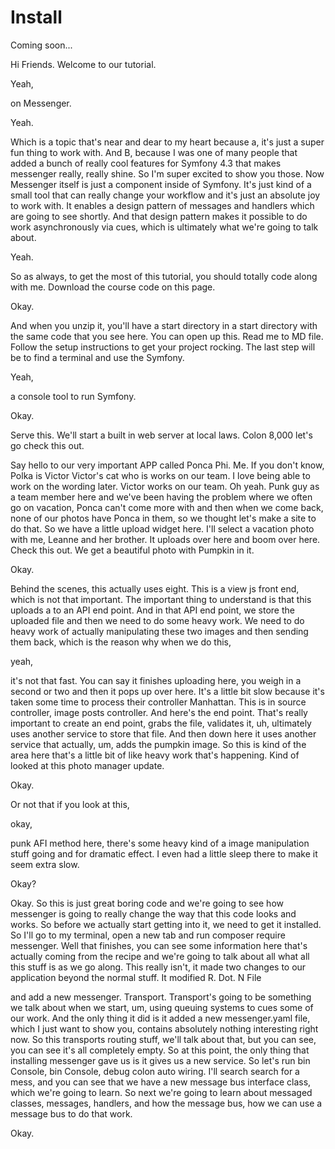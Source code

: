 # Install

Coming soon...

Hi Friends. Welcome to our tutorial.

Yeah,

on Messenger.

Yeah.

Which is a topic that's near and dear to my heart because a, it's just a super fun
thing to work with. And B, because I was one of many people that added a bunch of
really cool features for Symfony 4.3 that makes messenger really, really shine. So
I'm super excited to show you those. Now Messenger itself is just a component inside
of Symfony. It's just kind of a small tool that can really change your workflow and
it's just an absolute joy to work with. It enables a design pattern of messages and
handlers which are going to see shortly. And that design pattern makes it possible to
do work asynchronously via cues, which is ultimately what we're going to talk about.

Yeah.

So as always, to get the most of this tutorial, you should totally code along with
me. Download the course code on this page.

Okay.

And when you unzip it, you'll have a start directory in a start directory with the
same code that you see here. You can open up this. Read me to MD file. Follow the
setup instructions to get your project rocking. The last step will be to find a
terminal and use the Symfony.

Yeah,

a console tool to run Symfony.

Okay.

Serve this. We'll start a built in web server at local laws. Colon 8,000 let's go
check this out.

Say hello to our very important APP called Ponca Phi. Me. If you don't know, Polka is
Victor Victor's cat who is works on our team. I love being able to work on the
wording later. Victor works on our team. Oh yeah. Punk guy as a team member here and
we've been having the problem where we often go on vacation, Ponca can't come more
with and then when we come back, none of our photos have Ponca in them, so we thought
let's make a site to do that. So we have a little upload widget here. I'll select a
vacation photo with me, Leanne and her brother. It uploads over here and boom over
here. Check this out. We get a beautiful photo with Pumpkin in it.

Okay.

Behind the scenes, this actually uses eight. This is a view js front end, which is
not that important. The important thing to understand is that this uploads a to an
API end point. And in that API end point, we store the uploaded file and then we need
to do some heavy work. We need to do heavy work of actually manipulating these two
images and then sending them back, which is the reason why when we do this,

yeah,

it's not that fast. You can say it finishes uploading here, you weigh in a second or
two and then it pops up over here. It's a little bit slow because it's taken some
time to process their controller Manhattan. This is in source controller, image posts
controller. And here's the end point. That's really important to create an end point,
grabs the file, validates it, uh, ultimately uses another service to store that file.
And then down here it uses another service that actually, um, adds the pumpkin image.
So this is kind of the area here that's a little bit of like heavy work that's
happening. Kind of looked at this photo manager update.

Okay.

Or not that if you look at this,

okay,

punk AFI method here, there's some heavy kind of a image manipulation stuff going and
for dramatic effect. I even had a little sleep there to make it seem extra slow.

Okay?

Okay. So this is just great boring code and we're going to see how messenger is going
to really change the way that this code looks and works. So before we actually start
getting into it, we need to get it installed. So I'll go to my terminal, open a new
tab and run composer require messenger. Well that finishes, you can see some
information here that's actually coming from the recipe and we're going to talk about
all what all this stuff is as we go along. This really isn't, it made two changes to
our application beyond the normal stuff. It modified R. Dot. N File

and add a new messenger. Transport. Transport's going to be something we talk about
when we start, um, using queuing systems to cues some of our work. And the only thing
it did is it added a new messenger.yaml file, which I just want to show you, contains
absolutely nothing interesting right now. So this transports routing stuff, we'll
talk about that, but you can see, you can see it's all completely empty. So at this
point, the only thing that installing messenger gave us is it gives us a new service.
So let's run bin Console, bin Console, debug colon auto wiring. I'll search search
for a mess, and you can see that we have a new message bus interface class, which
we're going to learn. So next we're going to learn about messaged classes, messages,
handlers, and how the message bus, how we can use a message bus to do that work.

Okay.
